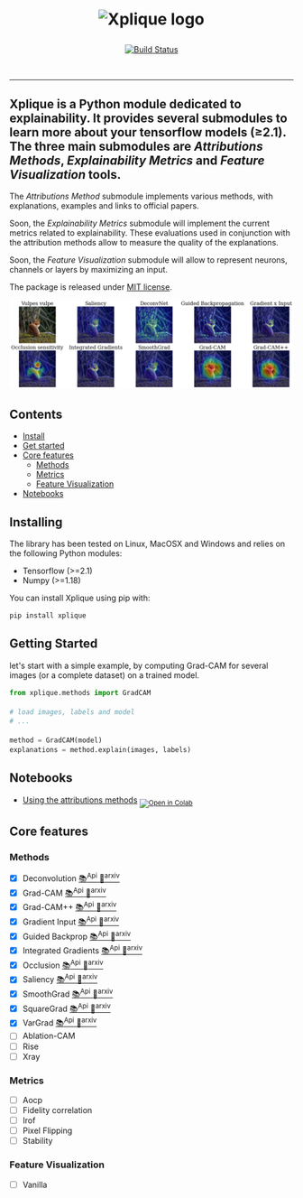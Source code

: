 <h1>
    <p align="center">
      <img alt="Xplique logo" src="./assets/typo.png" width="200px">
    </p>
</h1>

<p align="center">
    <a href="https://travis-ci.com/napolar/xplique">
        <img alt="Build Status" src="https://travis-ci.com/napolar/xplique.svg?token=R9xr216LTFpJW3LYYCaM&branch=master">
    </a>
</p>
<br>

---
**Xplique** is a Python module dedicated to explainability. It provides several submodules to learn
more about your tensorflow models (≥2.1). The three main submodules are _Attributions Methods_,
_Explainability Metrics_ and _Feature Visualization_ tools.
---

The _Attributions Method_ submodule implements various methods, with explanations, examples and 
links to official papers.

Soon, the _Explainability Metrics_ submodule will implement the current metrics related to 
explainability. These evaluations used in conjunction with the attribution methods allow to measure
the quality of the explanations.

Soon, the _Feature Visualization_ submodule will allow to represent neurons, channels or layers
by maximizing an input. 

The package is released under [MIT license](https://choosealicense.com/licenses/mit).

![Example of Attributions Methods results](./assets/samples.png)

## Contents

- [Install](#installing) <br>
- [Get started](#get-started) <br>
- [Core features](#core-features) <br>
    - [Methods](#methods) <br>
    - [Metrics](#metrics) <br>
    - [Feature Visualization](#feature-visualization) <br>
- [Notebooks](#notebooks) <br>

## Installing

The library has been tested on Linux, MacOSX and Windows and relies on the following Python modules:

* Tensorflow (>=2.1)
* Numpy (>=1.18)

You can install Xplique using pip with:

```bash
pip install xplique
```

## Getting Started

let's start with a simple example, by computing Grad-CAM for several images (or a complete dataset)
on a trained model.

```python
from xplique.methods import GradCAM

# load images, labels and model
# ...

method = GradCAM(model)
explanations = method.explain(images, labels)
```

## Notebooks

- [Using the attributions methods](https://gist.github.com/napolar/c02cef48ae7fc20e76d633f3f1588c63)
<sub> [![Open in Colab](https://colab.research.google.com/assets/colab-badge.svg)](https://colab.research.google.com/gist/napolar/c02cef48ae7fc20e76d633f3f1588c63/sample-generation.ipynb) </sub>

## Core features

### Methods

* [x] Deconvolution          [ 📚<sup>Api</sup> ](./api/deconvnet.md)               [📄<sup>arxiv</sup>](https://arxiv.org/abs/1311.2901)
* [x] Grad-CAM               [ 📚<sup>Api</sup> ](./api/grad_cam.md)                [📄<sup>arxiv</sup>](https://arxiv.org/abs/1610.02391)
* [x] Grad-CAM++             [ 📚<sup>Api</sup> ](./api/grad_cam_pp.md)             [📄<sup>arxiv</sup>](https://arxiv.org/abs/1710.11063)
* [x] Gradient Input         [ 📚<sup>Api</sup> ](./api/gradient_input.md)          [📄<sup>arxiv</sup>](https://arxiv.org/abs/1711.06104)
* [x] Guided Backprop        [ 📚<sup>Api</sup> ](./api/guided_backpropagation.md)  [📄<sup>arxiv</sup>](https://arxiv.org/abs/1412.6806)
* [x] Integrated Gradients   [ 📚<sup>Api</sup> ](./api/integrated_gradients.md)    [📄<sup>arxiv</sup>](https://arxiv.org/abs/1703.01365)
* [x] Occlusion              [ 📚<sup>Api</sup> ](./api/occlusion.md)               [📄<sup>arxiv</sup>](https://arxiv.org/abs/1311.2901)
* [x] Saliency               [ 📚<sup>Api</sup> ](./api/saliency.md)                [📄<sup>arxiv</sup>](https://arxiv.org/abs/1312.6034)
* [x] SmoothGrad             [ 📚<sup>Api</sup> ](./api/smoothgrad.md)              [📄<sup>arxiv</sup>](https://arxiv.org/abs/1706.03825)
* [x] SquareGrad             [ 📚<sup>Api</sup> ](./api/square_grad.md)             [📄<sup>arxiv</sup>](https://arxiv.org/abs/1806.10758)
* [x] VarGrad                [ 📚<sup>Api</sup> ](./api/vargrad.md)                 [📄<sup>arxiv</sup>](https://arxiv.org/abs/1810.03292)
* [ ] Ablation-CAM  
* [ ] Rise     
* [ ] Xray

### Metrics

* [ ] Aocp  
* [ ] Fidelity correlation
* [ ] Irof     
* [ ] Pixel Flipping
* [ ] Stability

### Feature Visualization

* [ ] Vanilla
